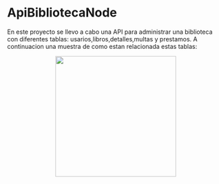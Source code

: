 # ApiBibliotecaNode
En este proyecto se llevo a cabo una API para administrar una biblioteca con diferentes tablas: usarios,libros,detalles,multas y prestamos. A continuacion una muestra de como 
estan relacionada estas tablas: 
<div align=center>
  <img src=  "file:///C:/Users/juan%20se/Downloads/biblioteca.svg" width="280" >
</div>
